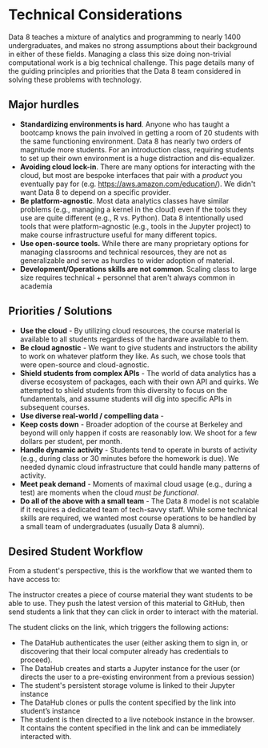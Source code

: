 # Technical Considerations

Data 8 teaches a mixture of analytics and programming to nearly 1400 undergraduates, and makes no
strong assumptions about their background in either of these fields. Managing a class this size
doing non-trivial computational work is a big technical challenge. This page details many of
the guiding principles and priorities that the Data 8 team considered in solving these problems with
technology.

## Major hurdles
* **Standardizing environments is hard**. Anyone who has taught a bootcamp knows the pain involved in getting a room of 20 students with the same functioning environment. Data 8 has nearly two orders of magnitude more students. For an introduction class, requiring students to set up their own environment is a huge distraction and dis-equalizer.
* **Avoiding cloud lock-in**. There are many options for interacting with the cloud, but most are bespoke interfaces that pair with a *product* you eventually pay for (e.g. https://aws.amazon.com/education/). We didn't want Data 8 to depend on a specific provider.
* **Be platform-agnostic**. Most data analytics classes have similar problems (e.g., managing a kernel in the cloud) even if the tools they use are quite different (e.g., R vs. Python). Data 8 intentionally used tools that were platform-agnostic (e.g., tools in the Jupyter project) to make course infrastructure useful for many different topics.
* **Use open-source tools.** While there are many proprietary options for managing classrooms and technical resources, they are not as generalizable and serve as hurdles to wider adoption of material.
* **Development/Operations skills are not common**. Scaling class to large size requires technical + personnel that aren't always common in academia

## Priorities / Solutions

* **Use the cloud** - By utilizing cloud resources, the course material is available to all students regardless of the hardware available to them.
* **Be cloud agnostic** - We want to give students and instructors the ability to work on whatever platform they like. As such, we chose tools that were open-source and cloud-agnostic.
* **Shield students from complex APIs** - The world of data analytics has a diverse ecosystem of packages, each with their own API and quirks. We attempted to shield students from this diversity to focus on the fundamentals, and assume students will dig into specific APIs in subsequent courses.
* **Use diverse real-world / compelling data** -
* **Keep costs down** - Broader adoption of the course at Berkeley and beyond will only happen if costs are reasonably low. We shoot for a few dollars per student, per month.
* **Handle dynamic activity** - Students tend to operate in bursts of activity (e.g., during class or 30 minutes before the homework is due). We needed dynamic cloud infrastructure that could handle many patterns of activity.
* **Meet peak demand** - Moments of maximal cloud usage (e.g., during a test) are moments when the cloud *must be functional*.
* **Do all of the above with a small team** - The Data 8 model is not scalable if it requires a dedicated team of tech-savvy staff. While some technical skills are required, we wanted most course operations to be handled by a small team of undergraduates (usually Data 8 alumni).

## Desired Student Workflow

From a student's perspective, this is the workflow that we wanted them to have access to:

The instructor creates a piece of course material they want students to be able to use.
They push the latest version of this material to GitHub, then send students a link that
they can click in order to interact with the material.

The student clicks on the link, which triggers the following actions:

* The DataHub authenticates the user (either asking them to sign in, or discovering that their local computer already has credentials to proceed).
* The DataHub creates and starts a Jupyter instance for the user (or directs the user to a pre-existing environment from a previous session)
* The student's persistent storage volume is linked to their Jupyter instance
* The DataHub clones or pulls the content specified by the link into student’s instance
* The student is then directed to a live notebook instance in the browser. It contains the content specified in the link and can be immediately interacted with.
